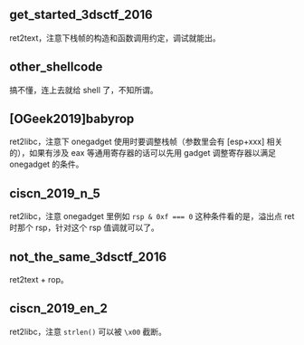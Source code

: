 ## get_started_3dsctf_2016

ret2text，注意下栈帧的构造和函数调用约定，调试就能出。


## other_shellcode

搞不懂，连上去就给 shell 了，不知所谓。

## [OGeek2019]babyrop

ret2libc，注意下 onegadget 使用时要调整栈帧（参数里会有 [esp+xxx] 相关的），如果有涉及 eax 等通用寄存器的话可以先用 gadget 调整寄存器以满足 onegadget 的条件。

## ciscn_2019_n_5

ret2libc，注意 onegadget 里例如 `rsp & 0xf === 0` 这种条件看的是，溢出点 ret 时那个 rsp，针对这个 rsp 值调就可以了。

## not_the_same_3dsctf_2016

ret2text + rop。

## ciscn_2019_en_2

ret2libc，注意 `strlen()` 可以被 `\x00` 截断。 